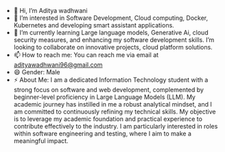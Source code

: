 - 👋 Hi, I’m Aditya wadhwani
- 👀 I’m interested in Software Development, Cloud computing, Docker, Kubernetes and developing smart assistant applications.
- 🌱 I’m currently learning Large language models, Generative Ai, cloud security measures, and enhancing my software development skills.
 I’m looking to collaborate on innovative projects, cloud platform solutions.
- 📫 How to reach me: You can reach me via email at adityawadhwani96@gmail.com
- 😄 Gender: Male
- ⚡ About Me: I am a dedicated Information Technology student with a strong focus on software and web development, complemented by beginner-level proficiency in Large Language Models (LLM). My academic journey has instilled in me a robust analytical mindset, and I am committed to continuously refining my technical skills. My objective is to leverage my academic foundation and practical experience to contribute effectively to the industry. I am particularly interested in roles within software engineering and testing, where I aim to make a meaningful impact. 
